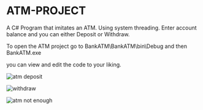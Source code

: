 # ATM-PROJECT
A C# Program that imitates an ATM.
Using system threading.
Enter account balance and you can either Deposit or Withdraw.

To open the ATM project go to BankATM\BankATM\bin\Debug and then BankATM.exe

you can view and edit the code to your liking.

![atm deposit](https://user-images.githubusercontent.com/80118008/125926185-b7781e30-147d-45a6-a7d5-ac66bb13244b.PNG)

![withdraw](https://user-images.githubusercontent.com/80118008/125926198-0fb66f28-8da9-48ab-b006-75d7e28b825a.PNG)

![atm not enough](https://user-images.githubusercontent.com/80118008/125926214-ff592f6e-8084-4c18-82a9-ae95cd96eacd.PNG)
